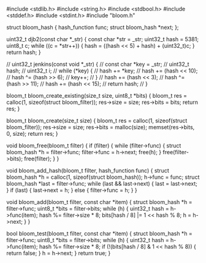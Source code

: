 #include <stdlib.h>
#include <string.h>
#include <stdbool.h>
#include <stddef.h>
#include <stdint.h>
#include "bloom.h"

struct bloom_hash {
    hash_function func;
    struct bloom_hash *next;
};


uint32_t djb2(const char *_str) {
	const char *str = _str;
	uint32_t hash = 5381;
	uint8_t c;
	while ((c = *str++)) {
		hash = ((hash << 5) + hash) + (uint32_t)c;
	}
	return hash;
}

// uint32_t jenkins(const void *_str) {
// 	const char *key = _str;
// 	uint32_t hash;
// 	uint32_t i;
// 	while (*key) {
// 		hash += *key;
// 		hash += (hash << 10);
// 		hash ^= (hash >> 6);
// 		key++;
// 	}
// 	hash += (hash << 3);
// 	hash ^= (hash >> 11);
// 	hash += (hash << 15);
// 	return hash;
// }


bloom_t bloom_create_existing(size_t size, uint8_t *bits) {
	bloom_t res = calloc(1, sizeof(struct bloom_filter));
	res->size = size;
	res->bits = bits;
	return res;
}

bloom_t bloom_create(size_t size) {
	bloom_t res = calloc(1, sizeof(struct bloom_filter));
	res->size = size;
	res->bits = malloc(size);
	memset(res->bits, 0, size);
	return res;
}

void bloom_free(bloom_t filter) {
	if (filter) {
		while (filter->func) {
			struct bloom_hash *h = filter->func;
			filter->func = h->next;
			free(h);
		}
		free(filter->bits);
		free(filter);
	}
}

void bloom_add_hash(bloom_t filter, hash_function func) {
	struct bloom_hash *h = calloc(1, sizeof(struct bloom_hash));
	h->func = func;
	struct bloom_hash *last = filter->func;
	while (last && last->next) {
		last = last->next;
	}
	if (last) {
		last->next = h;
	} else {
		filter->func = h;
	}
}

void bloom_add(bloom_t filter, const char *item) {
	struct bloom_hash *h = filter->func;
	uint8_t *bits = filter->bits;
	while (h) {
		uint32_t hash = h->func(item);
		hash %= filter->size * 8;
		bits[hash / 8] |= 1 << hash % 8;
		h = h->next;
	}
}

bool bloom_test(bloom_t filter, const char *item) {
	struct bloom_hash *h = filter->func;
	uint8_t *bits = filter->bits;
	while (h) {
		uint32_t hash = h->func(item);
		hash %= filter->size * 8;
		if (!(bits[hash / 8] & 1 << hash % 8)) {
			return false;
		}
		h = h->next;
	}
	return true;
}

